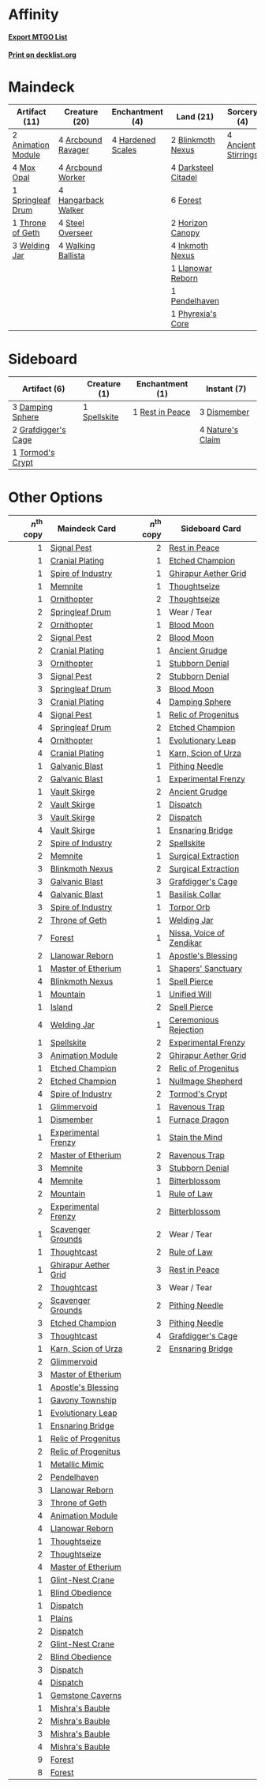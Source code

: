 # Affinity

#### [Export MTGO List](../collection/Affinity/Affinity.txt)
#### [Print on decklist.org](http://decklist.org/?deckmain=4%09Ancient%20Stirrings%0A2%09Animation%20Module%0A4%09Arcbound%20Ravager%0A4%09Arcbound%20Worker%0A2%09Blinkmoth%20Nexus%0A4%09Darksteel%20Citadel%0A6%09Forest%0A4%09Hangarback%20Walker%0A4%09Hardened%20Scales%0A2%09Horizon%20Canopy%0A4%09Inkmoth%20Nexus%0A1%09Llanowar%20Reborn%0A4%09Mox%20Opal%0A1%09Pendelhaven%0A1%09Phyrexia's%20Core%0A1%09Springleaf%20Drum%0A4%09Steel%20Overseer%0A1%09Throne%20of%20Geth%0A4%09Walking%20Ballista%0A3%09Welding%20Jar&deckside=3%09Damping%20Sphere%0A3%09Dismember%0A2%09Grafdigger's%20Cage%0A4%09Nature's%20Claim%0A1%09Rest%20in%20Peace%0A1%09Spellskite%0A1%09Tormod's%20Crypt)
# Maindeck

|                                        Artifact (11)                                        |                                        Creature (20)                                         |                                      Enchantment (4)                                       |                                          Land (21)                                           |                                         Sorcery (4)                                          |
|---------------------------------------------------------------------------------------------|----------------------------------------------------------------------------------------------|--------------------------------------------------------------------------------------------|----------------------------------------------------------------------------------------------|----------------------------------------------------------------------------------------------|
|2 [Animation Module](http://gatherer.wizards.com/Pages/Card/Details.aspx?multiverseid=417767)|4 [Arcbound Ravager](http://gatherer.wizards.com/Pages/Card/Details.aspx?multiverseid=50943)  |4 [Hardened Scales](http://gatherer.wizards.com/Pages/Card/Details.aspx?multiverseid=420769)|2 [Blinkmoth Nexus](http://gatherer.wizards.com/Pages/Card/Details.aspx?multiverseid=39439)   |4 [Ancient Stirrings](http://gatherer.wizards.com/Pages/Card/Details.aspx?multiverseid=442148)|
|4 [Mox Opal](http://gatherer.wizards.com/Pages/Card/Details.aspx?multiverseid=397719)        |4 [Arcbound Worker](http://gatherer.wizards.com/Pages/Card/Details.aspx?multiverseid=222733)  |                                                                                            |4 [Darksteel Citadel](http://gatherer.wizards.com/Pages/Card/Details.aspx?multiverseid=389479)|                                                                                              |
|1 [Springleaf Drum](http://gatherer.wizards.com/Pages/Card/Details.aspx?multiverseid=378534) |4 [Hangarback Walker](http://gatherer.wizards.com/Pages/Card/Details.aspx?multiverseid=420600)|                                                                                            |6 [Forest](http://gatherer.wizards.com/Pages/Card/Details.aspx?multiverseid=439860)           |                                                                                              |
|1 [Throne of Geth](http://gatherer.wizards.com/Pages/Card/Details.aspx?multiverseid=202675)  |4 [Steel Overseer](http://gatherer.wizards.com/Pages/Card/Details.aspx?multiverseid=222714)   |                                                                                            |2 [Horizon Canopy](http://gatherer.wizards.com/Pages/Card/Details.aspx?multiverseid=409571)   |                                                                                              |
|3 [Welding Jar](http://gatherer.wizards.com/Pages/Card/Details.aspx?multiverseid=48328)      |4 [Walking Ballista](http://gatherer.wizards.com/Pages/Card/Details.aspx?multiverseid=423848) |                                                                                            |4 [Inkmoth Nexus](http://gatherer.wizards.com/Pages/Card/Details.aspx?multiverseid=213731)    |                                                                                              |
|                                                                                             |                                                                                              |                                                                                            |1 [Llanowar Reborn](http://gatherer.wizards.com/Pages/Card/Details.aspx?multiverseid=220496)  |                                                                                              |
|                                                                                             |                                                                                              |                                                                                            |1 [Pendelhaven](http://gatherer.wizards.com/Pages/Card/Details.aspx?multiverseid=442233)      |                                                                                              |
|                                                                                             |                                                                                              |                                                                                            |1 [Phyrexia's Core](http://gatherer.wizards.com/Pages/Card/Details.aspx?multiverseid=389629)  |                                                                                              |


# Sideboard

|                                         Artifact (6)                                         |                                     Creature (1)                                      |                                     Enchantment (1)                                      |                                        Instant (7)                                        |
|----------------------------------------------------------------------------------------------|---------------------------------------------------------------------------------------|------------------------------------------------------------------------------------------|-------------------------------------------------------------------------------------------|
|3 [Damping Sphere](http://gatherer.wizards.com/Pages/Card/Details.aspx?multiverseid=443101)   |1 [Spellskite](http://gatherer.wizards.com/Pages/Card/Details.aspx?multiverseid=397743)|1 [Rest in Peace](http://gatherer.wizards.com/Pages/Card/Details.aspx?multiverseid=442021)|3 [Dismember](http://gatherer.wizards.com/Pages/Card/Details.aspx?multiverseid=382182)     |
|2 [Grafdigger's Cage](http://gatherer.wizards.com/Pages/Card/Details.aspx?multiverseid=278452)|                                                                                       |                                                                                          |4 [Nature's Claim](http://gatherer.wizards.com/Pages/Card/Details.aspx?multiverseid=382316)|
|1 [Tormod's Crypt](http://gatherer.wizards.com/Pages/Card/Details.aspx?multiverseid=389723)   |                                                                                       |                                                                                          |                                                                                           |


# Other Options

|*n*<sup>th</sup> copy|                                         Maindeck Card                                         |*n*<sup>th</sup> copy|                                          Sideboard Card                                           |
|--------------------:|-----------------------------------------------------------------------------------------------|--------------------:|---------------------------------------------------------------------------------------------------|
|                    1|[Signal Pest](http://gatherer.wizards.com/Pages/Card/Details.aspx?multiverseid=213773)         |                    2|[Rest in Peace](http://gatherer.wizards.com/Pages/Card/Details.aspx?multiverseid=442021)           |
|                    1|[Cranial Plating](http://gatherer.wizards.com/Pages/Card/Details.aspx?multiverseid=51184)      |                    1|[Etched Champion](http://gatherer.wizards.com/Pages/Card/Details.aspx?multiverseid=397710)         |
|                    1|[Spire of Industry](http://gatherer.wizards.com/Pages/Card/Details.aspx?multiverseid=423851)   |                    1|[Ghirapur Aether Grid](http://gatherer.wizards.com/Pages/Card/Details.aspx?multiverseid=398517)    |
|                    1|[Memnite](http://gatherer.wizards.com/Pages/Card/Details.aspx?multiverseid=194078)             |                    1|[Thoughtseize](http://gatherer.wizards.com/Pages/Card/Details.aspx?multiverseid=438676)            |
|                    1|[Ornithopter](http://gatherer.wizards.com/Pages/Card/Details.aspx?multiverseid=129665)         |                    2|[Thoughtseize](http://gatherer.wizards.com/Pages/Card/Details.aspx?multiverseid=438676)            |
|                    2|[Springleaf Drum](http://gatherer.wizards.com/Pages/Card/Details.aspx?multiverseid=378534)     |                    1|Wear / Tear                                                                                        |
|                    2|[Ornithopter](http://gatherer.wizards.com/Pages/Card/Details.aspx?multiverseid=129665)         |                    1|[Blood Moon](http://gatherer.wizards.com/Pages/Card/Details.aspx?multiverseid=45386)               |
|                    2|[Signal Pest](http://gatherer.wizards.com/Pages/Card/Details.aspx?multiverseid=213773)         |                    2|[Blood Moon](http://gatherer.wizards.com/Pages/Card/Details.aspx?multiverseid=45386)               |
|                    2|[Cranial Plating](http://gatherer.wizards.com/Pages/Card/Details.aspx?multiverseid=51184)      |                    1|[Ancient Grudge](http://gatherer.wizards.com/Pages/Card/Details.aspx?multiverseid=235600)          |
|                    3|[Ornithopter](http://gatherer.wizards.com/Pages/Card/Details.aspx?multiverseid=129665)         |                    1|[Stubborn Denial](http://gatherer.wizards.com/Pages/Card/Details.aspx?multiverseid=386673)         |
|                    3|[Signal Pest](http://gatherer.wizards.com/Pages/Card/Details.aspx?multiverseid=213773)         |                    2|[Stubborn Denial](http://gatherer.wizards.com/Pages/Card/Details.aspx?multiverseid=386673)         |
|                    3|[Springleaf Drum](http://gatherer.wizards.com/Pages/Card/Details.aspx?multiverseid=378534)     |                    3|[Blood Moon](http://gatherer.wizards.com/Pages/Card/Details.aspx?multiverseid=45386)               |
|                    3|[Cranial Plating](http://gatherer.wizards.com/Pages/Card/Details.aspx?multiverseid=51184)      |                    4|[Damping Sphere](http://gatherer.wizards.com/Pages/Card/Details.aspx?multiverseid=443101)          |
|                    4|[Signal Pest](http://gatherer.wizards.com/Pages/Card/Details.aspx?multiverseid=213773)         |                    1|[Relic of Progenitus](http://gatherer.wizards.com/Pages/Card/Details.aspx?multiverseid=174824)     |
|                    4|[Springleaf Drum](http://gatherer.wizards.com/Pages/Card/Details.aspx?multiverseid=378534)     |                    2|[Etched Champion](http://gatherer.wizards.com/Pages/Card/Details.aspx?multiverseid=397710)         |
|                    4|[Ornithopter](http://gatherer.wizards.com/Pages/Card/Details.aspx?multiverseid=129665)         |                    1|[Evolutionary Leap](http://gatherer.wizards.com/Pages/Card/Details.aspx?multiverseid=398573)       |
|                    4|[Cranial Plating](http://gatherer.wizards.com/Pages/Card/Details.aspx?multiverseid=51184)      |                    1|[Karn, Scion of Urza](http://gatherer.wizards.com/Pages/Card/Details.aspx?multiverseid=442889)     |
|                    1|[Galvanic Blast](http://gatherer.wizards.com/Pages/Card/Details.aspx?multiverseid=442781)      |                    1|[Pithing Needle](http://gatherer.wizards.com/Pages/Card/Details.aspx?multiverseid=129526)          |
|                    2|[Galvanic Blast](http://gatherer.wizards.com/Pages/Card/Details.aspx?multiverseid=442781)      |                    1|[Experimental Frenzy](http://gatherer.wizards.com/Pages/Card/Details.aspx?multiverseid=452849)     |
|                    1|[Vault Skirge](http://gatherer.wizards.com/Pages/Card/Details.aspx?multiverseid=217984)        |                    2|[Ancient Grudge](http://gatherer.wizards.com/Pages/Card/Details.aspx?multiverseid=235600)          |
|                    2|[Vault Skirge](http://gatherer.wizards.com/Pages/Card/Details.aspx?multiverseid=217984)        |                    1|[Dispatch](http://gatherer.wizards.com/Pages/Card/Details.aspx?multiverseid=397781)                |
|                    3|[Vault Skirge](http://gatherer.wizards.com/Pages/Card/Details.aspx?multiverseid=217984)        |                    2|[Dispatch](http://gatherer.wizards.com/Pages/Card/Details.aspx?multiverseid=397781)                |
|                    4|[Vault Skirge](http://gatherer.wizards.com/Pages/Card/Details.aspx?multiverseid=217984)        |                    1|[Ensnaring Bridge](http://gatherer.wizards.com/Pages/Card/Details.aspx?multiverseid=15866)         |
|                    2|[Spire of Industry](http://gatherer.wizards.com/Pages/Card/Details.aspx?multiverseid=423851)   |                    2|[Spellskite](http://gatherer.wizards.com/Pages/Card/Details.aspx?multiverseid=397743)              |
|                    2|[Memnite](http://gatherer.wizards.com/Pages/Card/Details.aspx?multiverseid=194078)             |                    1|[Surgical Extraction](http://gatherer.wizards.com/Pages/Card/Details.aspx?multiverseid=397706)     |
|                    3|[Blinkmoth Nexus](http://gatherer.wizards.com/Pages/Card/Details.aspx?multiverseid=39439)      |                    2|[Surgical Extraction](http://gatherer.wizards.com/Pages/Card/Details.aspx?multiverseid=397706)     |
|                    3|[Galvanic Blast](http://gatherer.wizards.com/Pages/Card/Details.aspx?multiverseid=442781)      |                    3|[Grafdigger's Cage](http://gatherer.wizards.com/Pages/Card/Details.aspx?multiverseid=278452)       |
|                    4|[Galvanic Blast](http://gatherer.wizards.com/Pages/Card/Details.aspx?multiverseid=442781)      |                    1|[Basilisk Collar](http://gatherer.wizards.com/Pages/Card/Details.aspx?multiverseid=426041)         |
|                    3|[Spire of Industry](http://gatherer.wizards.com/Pages/Card/Details.aspx?multiverseid=423851)   |                    1|[Torpor Orb](http://gatherer.wizards.com/Pages/Card/Details.aspx?multiverseid=233069)              |
|                    2|[Throne of Geth](http://gatherer.wizards.com/Pages/Card/Details.aspx?multiverseid=202675)      |                    1|[Welding Jar](http://gatherer.wizards.com/Pages/Card/Details.aspx?multiverseid=48328)              |
|                    7|[Forest](http://gatherer.wizards.com/Pages/Card/Details.aspx?multiverseid=439860)              |                    1|[Nissa, Voice of Zendikar](http://gatherer.wizards.com/Pages/Card/Details.aspx?multiverseid=417424)|
|                    2|[Llanowar Reborn](http://gatherer.wizards.com/Pages/Card/Details.aspx?multiverseid=220496)     |                    1|[Apostle's Blessing](http://gatherer.wizards.com/Pages/Card/Details.aspx?multiverseid=397768)      |
|                    1|[Master of Etherium](http://gatherer.wizards.com/Pages/Card/Details.aspx?multiverseid=175114)  |                    1|[Shapers' Sanctuary](http://gatherer.wizards.com/Pages/Card/Details.aspx?multiverseid=435362)      |
|                    4|[Blinkmoth Nexus](http://gatherer.wizards.com/Pages/Card/Details.aspx?multiverseid=39439)      |                    1|[Spell Pierce](http://gatherer.wizards.com/Pages/Card/Details.aspx?multiverseid=425876)            |
|                    1|[Mountain](http://gatherer.wizards.com/Pages/Card/Details.aspx?multiverseid=439859)            |                    1|[Unified Will](http://gatherer.wizards.com/Pages/Card/Details.aspx?multiverseid=193456)            |
|                    1|[Island](http://gatherer.wizards.com/Pages/Card/Details.aspx?multiverseid=439857)              |                    2|[Spell Pierce](http://gatherer.wizards.com/Pages/Card/Details.aspx?multiverseid=425876)            |
|                    4|[Welding Jar](http://gatherer.wizards.com/Pages/Card/Details.aspx?multiverseid=48328)          |                    1|[Ceremonious Rejection](http://gatherer.wizards.com/Pages/Card/Details.aspx?multiverseid=417613)   |
|                    1|[Spellskite](http://gatherer.wizards.com/Pages/Card/Details.aspx?multiverseid=397743)          |                    2|[Experimental Frenzy](http://gatherer.wizards.com/Pages/Card/Details.aspx?multiverseid=452849)     |
|                    3|[Animation Module](http://gatherer.wizards.com/Pages/Card/Details.aspx?multiverseid=417767)    |                    2|[Ghirapur Aether Grid](http://gatherer.wizards.com/Pages/Card/Details.aspx?multiverseid=398517)    |
|                    1|[Etched Champion](http://gatherer.wizards.com/Pages/Card/Details.aspx?multiverseid=397710)     |                    2|[Relic of Progenitus](http://gatherer.wizards.com/Pages/Card/Details.aspx?multiverseid=174824)     |
|                    2|[Etched Champion](http://gatherer.wizards.com/Pages/Card/Details.aspx?multiverseid=397710)     |                    1|[Nullmage Shepherd](http://gatherer.wizards.com/Pages/Card/Details.aspx?multiverseid=83913)        |
|                    4|[Spire of Industry](http://gatherer.wizards.com/Pages/Card/Details.aspx?multiverseid=423851)   |                    2|[Tormod's Crypt](http://gatherer.wizards.com/Pages/Card/Details.aspx?multiverseid=389723)          |
|                    1|[Glimmervoid](http://gatherer.wizards.com/Pages/Card/Details.aspx?multiverseid=370425)         |                    1|[Ravenous Trap](http://gatherer.wizards.com/Pages/Card/Details.aspx?multiverseid=197537)           |
|                    1|[Dismember](http://gatherer.wizards.com/Pages/Card/Details.aspx?multiverseid=382182)           |                    1|[Furnace Dragon](http://gatherer.wizards.com/Pages/Card/Details.aspx?multiverseid=46060)           |
|                    1|[Experimental Frenzy](http://gatherer.wizards.com/Pages/Card/Details.aspx?multiverseid=452849) |                    1|[Stain the Mind](http://gatherer.wizards.com/Pages/Card/Details.aspx?multiverseid=383402)          |
|                    2|[Master of Etherium](http://gatherer.wizards.com/Pages/Card/Details.aspx?multiverseid=175114)  |                    2|[Ravenous Trap](http://gatherer.wizards.com/Pages/Card/Details.aspx?multiverseid=197537)           |
|                    3|[Memnite](http://gatherer.wizards.com/Pages/Card/Details.aspx?multiverseid=194078)             |                    3|[Stubborn Denial](http://gatherer.wizards.com/Pages/Card/Details.aspx?multiverseid=386673)         |
|                    4|[Memnite](http://gatherer.wizards.com/Pages/Card/Details.aspx?multiverseid=194078)             |                    1|[Bitterblossom](http://gatherer.wizards.com/Pages/Card/Details.aspx?multiverseid=397701)           |
|                    2|[Mountain](http://gatherer.wizards.com/Pages/Card/Details.aspx?multiverseid=439859)            |                    1|[Rule of Law](http://gatherer.wizards.com/Pages/Card/Details.aspx?multiverseid=136291)             |
|                    2|[Experimental Frenzy](http://gatherer.wizards.com/Pages/Card/Details.aspx?multiverseid=452849) |                    2|[Bitterblossom](http://gatherer.wizards.com/Pages/Card/Details.aspx?multiverseid=397701)           |
|                    1|[Scavenger Grounds](http://gatherer.wizards.com/Pages/Card/Details.aspx?multiverseid=430871)   |                    2|Wear / Tear                                                                                        |
|                    1|[Thoughtcast](http://gatherer.wizards.com/Pages/Card/Details.aspx?multiverseid=222732)         |                    2|[Rule of Law](http://gatherer.wizards.com/Pages/Card/Details.aspx?multiverseid=136291)             |
|                    1|[Ghirapur Aether Grid](http://gatherer.wizards.com/Pages/Card/Details.aspx?multiverseid=398517)|                    3|[Rest in Peace](http://gatherer.wizards.com/Pages/Card/Details.aspx?multiverseid=442021)           |
|                    2|[Thoughtcast](http://gatherer.wizards.com/Pages/Card/Details.aspx?multiverseid=222732)         |                    3|Wear / Tear                                                                                        |
|                    2|[Scavenger Grounds](http://gatherer.wizards.com/Pages/Card/Details.aspx?multiverseid=430871)   |                    2|[Pithing Needle](http://gatherer.wizards.com/Pages/Card/Details.aspx?multiverseid=129526)          |
|                    3|[Etched Champion](http://gatherer.wizards.com/Pages/Card/Details.aspx?multiverseid=397710)     |                    3|[Pithing Needle](http://gatherer.wizards.com/Pages/Card/Details.aspx?multiverseid=129526)          |
|                    3|[Thoughtcast](http://gatherer.wizards.com/Pages/Card/Details.aspx?multiverseid=222732)         |                    4|[Grafdigger's Cage](http://gatherer.wizards.com/Pages/Card/Details.aspx?multiverseid=278452)       |
|                    1|[Karn, Scion of Urza](http://gatherer.wizards.com/Pages/Card/Details.aspx?multiverseid=442889) |                    2|[Ensnaring Bridge](http://gatherer.wizards.com/Pages/Card/Details.aspx?multiverseid=15866)         |
|                    2|[Glimmervoid](http://gatherer.wizards.com/Pages/Card/Details.aspx?multiverseid=370425)         |                     |                                                                                                   |
|                    3|[Master of Etherium](http://gatherer.wizards.com/Pages/Card/Details.aspx?multiverseid=175114)  |                     |                                                                                                   |
|                    1|[Apostle's Blessing](http://gatherer.wizards.com/Pages/Card/Details.aspx?multiverseid=397768)  |                     |                                                                                                   |
|                    1|[Gavony Township](http://gatherer.wizards.com/Pages/Card/Details.aspx?multiverseid=233242)     |                     |                                                                                                   |
|                    1|[Evolutionary Leap](http://gatherer.wizards.com/Pages/Card/Details.aspx?multiverseid=398573)   |                     |                                                                                                   |
|                    1|[Ensnaring Bridge](http://gatherer.wizards.com/Pages/Card/Details.aspx?multiverseid=15866)     |                     |                                                                                                   |
|                    1|[Relic of Progenitus](http://gatherer.wizards.com/Pages/Card/Details.aspx?multiverseid=174824) |                     |                                                                                                   |
|                    2|[Relic of Progenitus](http://gatherer.wizards.com/Pages/Card/Details.aspx?multiverseid=174824) |                     |                                                                                                   |
|                    1|[Metallic Mimic](http://gatherer.wizards.com/Pages/Card/Details.aspx?multiverseid=423831)      |                     |                                                                                                   |
|                    2|[Pendelhaven](http://gatherer.wizards.com/Pages/Card/Details.aspx?multiverseid=442233)         |                     |                                                                                                   |
|                    3|[Llanowar Reborn](http://gatherer.wizards.com/Pages/Card/Details.aspx?multiverseid=220496)     |                     |                                                                                                   |
|                    3|[Throne of Geth](http://gatherer.wizards.com/Pages/Card/Details.aspx?multiverseid=202675)      |                     |                                                                                                   |
|                    4|[Animation Module](http://gatherer.wizards.com/Pages/Card/Details.aspx?multiverseid=417767)    |                     |                                                                                                   |
|                    4|[Llanowar Reborn](http://gatherer.wizards.com/Pages/Card/Details.aspx?multiverseid=220496)     |                     |                                                                                                   |
|                    1|[Thoughtseize](http://gatherer.wizards.com/Pages/Card/Details.aspx?multiverseid=438676)        |                     |                                                                                                   |
|                    2|[Thoughtseize](http://gatherer.wizards.com/Pages/Card/Details.aspx?multiverseid=438676)        |                     |                                                                                                   |
|                    4|[Master of Etherium](http://gatherer.wizards.com/Pages/Card/Details.aspx?multiverseid=175114)  |                     |                                                                                                   |
|                    1|[Glint-Nest Crane](http://gatherer.wizards.com/Pages/Card/Details.aspx?multiverseid=417623)    |                     |                                                                                                   |
|                    1|[Blind Obedience](http://gatherer.wizards.com/Pages/Card/Details.aspx?multiverseid=420676)     |                     |                                                                                                   |
|                    1|[Dispatch](http://gatherer.wizards.com/Pages/Card/Details.aspx?multiverseid=397781)            |                     |                                                                                                   |
|                    1|[Plains](http://gatherer.wizards.com/Pages/Card/Details.aspx?multiverseid=439856)              |                     |                                                                                                   |
|                    2|[Dispatch](http://gatherer.wizards.com/Pages/Card/Details.aspx?multiverseid=397781)            |                     |                                                                                                   |
|                    2|[Glint-Nest Crane](http://gatherer.wizards.com/Pages/Card/Details.aspx?multiverseid=417623)    |                     |                                                                                                   |
|                    2|[Blind Obedience](http://gatherer.wizards.com/Pages/Card/Details.aspx?multiverseid=420676)     |                     |                                                                                                   |
|                    3|[Dispatch](http://gatherer.wizards.com/Pages/Card/Details.aspx?multiverseid=397781)            |                     |                                                                                                   |
|                    4|[Dispatch](http://gatherer.wizards.com/Pages/Card/Details.aspx?multiverseid=397781)            |                     |                                                                                                   |
|                    1|[Gemstone Caverns](http://gatherer.wizards.com/Pages/Card/Details.aspx?multiverseid=122094)    |                     |                                                                                                   |
|                    1|[Mishra's Bauble](http://gatherer.wizards.com/Pages/Card/Details.aspx?multiverseid=122122)     |                     |                                                                                                   |
|                    2|[Mishra's Bauble](http://gatherer.wizards.com/Pages/Card/Details.aspx?multiverseid=122122)     |                     |                                                                                                   |
|                    3|[Mishra's Bauble](http://gatherer.wizards.com/Pages/Card/Details.aspx?multiverseid=122122)     |                     |                                                                                                   |
|                    4|[Mishra's Bauble](http://gatherer.wizards.com/Pages/Card/Details.aspx?multiverseid=122122)     |                     |                                                                                                   |
|                    9|[Forest](http://gatherer.wizards.com/Pages/Card/Details.aspx?multiverseid=439860)              |                     |                                                                                                   |
|                    8|[Forest](http://gatherer.wizards.com/Pages/Card/Details.aspx?multiverseid=439860)              |                     |                                                                                                   |

